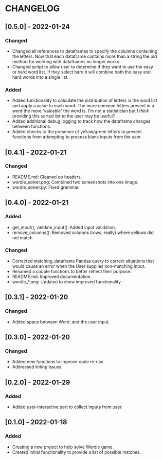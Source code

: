 # CHANGELOG

## [0.5.0] - 2022-01-24
### Changed
- Changed all references to dataframes to specify the columns containing the
  letters.  Now that each dataframe contains more than a string the old method
  for working with dataframes no longer works.
- Changed script to allow user to determine if they want to use the easy or hard
  word list.  If they select hard it will combine both the easy and hard words
  into a single list.
### Added
- Added functionality to calculate the distribution of letters in the word list
  and apply a value to each word.  The more common letters present in a word the
  more 'valuable' the word is.  I'm not a statistician but I *think* providing
  this sorted list to the user may be useful?
- Added additional debug logging to track how the dataframe changes between
  functions.
- Added checks to the presence of yellow/green letters to prevent functions from
  attempting to process blank inputs from the user.

## [0.4.1] - 2022-01-21
### Changed
- README.md: Cleaned up headers.
- wordle_solver.png: Combined two screenshots into one image.
- wordle_solver.py: Fixed grammar.

## [0.4.0] - 2022-01-21
### Added
- get_input(), validate_input(): Added input validation.
- remove_columns(): Removed columns (rows, really) where yellows did not match.
### Changed
- Corrected matching_dataframe Pandas query to correct situations that would
  cause an error when the User supplies non-matching input.
- Renamed a couple functions to better reflect their purpose.
- README.md: Improved documentation.
- wordle_*.png: Updated to show improved functionality.

## [0.3.1] - 2022-01-20
### Changed
- Added space between Word: and the user input.

## [0.3.0] - 2022-01-20
### Changed
- Added new functions to improve code re-use.
- Addressed linting issues.

## [0.2.0] - 2022-01-29
### Added
- Added user-interactive part to collect inputs from user.

## [0.1.0] - 2022-01-18
### Added
- Creating a new project to help solve Wordle game.
- Created initial functionality to provide a list of possible matches.